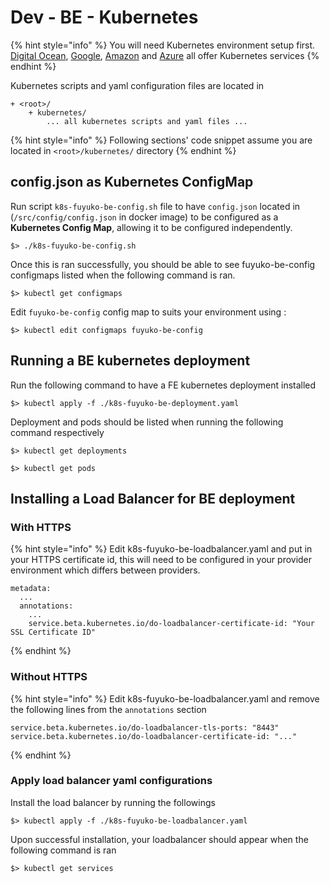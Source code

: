 # Dev - BE - Kubernetes

{% hint style="info" %}
You will need Kubernetes environment setup first. [Digital Ocean](www.digitalocean.com), [Google](http://cloud.google.com), [Amazon](http://aws.amazon.com) and [Azure](https://azure.microsoft.com/) all offer Kubernetes services
{% endhint %}

Kubernetes scripts and yaml configuration files are located in 

```text
+ <root>/
    + kubernetes/
        ... all kubernetes scripts and yaml files ...
```

{% hint style="info" %}
Following sections' code snippet assume you are located in `<root>/kubernetes/` directory
{% endhint %}

## config.json as Kubernetes ConfigMap

Run script `k8s-fuyuko-be-config.sh` file to have `config.json` located in \(`/src/config/config.json` in docker image\) to be configured as a **Kubernetes Config Map**, allowing it to be configured independently.

```text
$> ./k8s-fuyuko-be-config.sh 
```

Once this is ran successfully, you should be able to see fuyuko-be-config configmaps listed when the following command is ran.

```text
$> kubectl get configmaps
```

Edit `fuyuko-be-config` config map to suits your environment using :

```text
$> kubectl edit configmaps fuyuko-be-config 
```

## Running a BE kubernetes deployment

Run the following command to have a FE kubernetes deployment installed

```text
$> kubectl apply -f ./k8s-fuyuko-be-deployment.yaml
```

Deployment and pods should be listed when running the following command respectively

```text
$> kubectl get deployments
```

```text
$> kubectl get pods
```

## Installing a Load Balancer for BE deployment

### With HTTPS

{% hint style="info" %}
Edit k8s-fuyuko-be-loadbalancer.yaml and put in your HTTPS certificate id, this will need to be configured in your provider environment which differs between providers.

```text
metadata:
  ...
  annotations:
    ...
    service.beta.kubernetes.io/do-loadbalancer-certificate-id: "Your SSL Certificate ID"

```
{% endhint %}

### Without HTTPS

{% hint style="info" %}
Edit k8s-fuyuko-be-loadbalancer.yaml and remove the following lines from the `annotations` section

```text
service.beta.kubernetes.io/do-loadbalancer-tls-ports: "8443"
service.beta.kubernetes.io/do-loadbalancer-certificate-id: "..."
```
{% endhint %}

### Apply load balancer yaml configurations

Install the load balancer by running the followings

```text
$> kubectl apply -f ./k8s-fuyuko-be-loadbalancer.yaml
```

Upon successful installation, your loadbalancer should appear when the following command is ran

```text
$> kubectl get services
```



